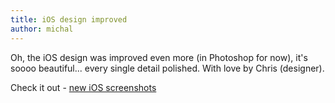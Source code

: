 ```yaml
---
title: iOS design improved
author: michal
---
```


Oh, the iOS design was improved even more (in Photoshop for now), it's soooo beautiful... every single detail polished. 
With love by Chris (designer).

Check it out - [new iOS screenshots](https://www.dropbox.com/sh/jfrqnzidoq4qtvh/vioIi2XePO)
